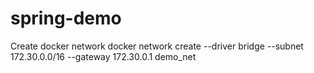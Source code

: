 # spring-demo

Create docker network
docker network create --driver bridge --subnet 172.30.0.0/16 --gateway 172.30.0.1 demo_net